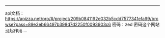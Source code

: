 ---

api文档：https://apizza.net/pro/#/project/209b0841192e032b5cdd7577341efa99/browse?pass=89e3eb66497b398d7d2250f0093903c6
密码：zed
密码这个网站没起作用....